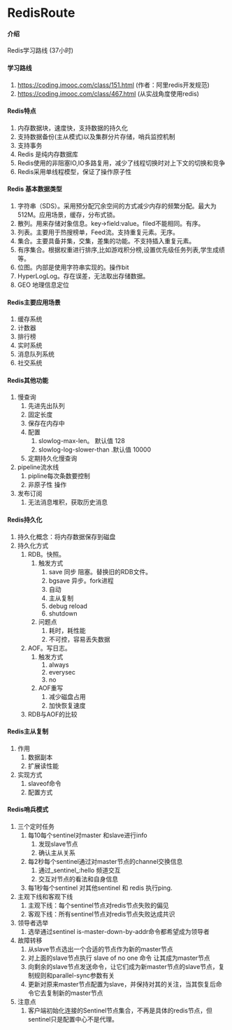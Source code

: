# RedisRoute

#### 介绍
Redis学习路线 (37小时)

#### 学习路线
1. https://coding.imooc.com/class/151.html (作者：阿里redis开发规范)
2. https://coding.imooc.com/class/467.html  (从实战角度使用redis)



#### Redis特点
1. 内存数据块，速度快，支持数据的持久化
2. 支持数据备份(主从模式)以及集群分片存储，哨兵监控机制
3. 支持事务
4. Redis 是纯内存数据库
5. Redis使用的非阻塞IO,IO多路复用，减少了线程切换时对上下文的切换和竞争
6. Redis采用单线程模型，保证了操作原子性

#### Redis 基本数据类型
1. 字符串（SDS）。采用预分配冗余空间的方式减少内存的频繁分配。最大为512M。应用场景，缓存，分布式锁。
2. 散列。用来存储对象信息。key->field:value。filed不能相同。有序。
3. 列表。主要用于热搜榜单，Feed流。支持重复元素。无序。
4. 集合。主要具备并集，交集，差集的功能。不支持插入重复元素。
5. 有序集合。根据权重进行排序,比如游戏积分榜,设置优先级任务列表,学生成绩等。
6. 位图。内部是使用字符串实现的。操作bit
7. HyperLogLog。存在误差，无法取出存储数据。
8. GEO  地理信息定位

#### Redis主要应用场景
1. 缓存系统
2. 计数器
3. 排行榜
4. 实时系统
5. 消息队列系统
6. 社交系统

#### Redis其他功能
1. 慢查询
	1. 先进先出队列
	2. 固定长度
	3. 保存在内存中
	4. 配置
		1. slowlog-max-len。 默认值 128
		2. slowlog-log-slower-than .默认值 10000
	5. 定期持久化慢查询
2. pipeline流水线
	1. pipline每次条数要控制
	2. 非原子性 操作
3. 发布订阅
	1. 无法消息堆积，获取历史消息

#### Redis持久化
1. 持久化概念：将内存数据保存到磁盘
2. 持久化方式
	1. RDB。快照。
		1. 触发方式
			1. save 同步 阻塞。替换旧的RDB文件。
			2. bgsave 异步。fork进程
			3. 自动
			4. 主从复制
			5. debug reload
			6. shutdown
		2. 问题点
			1. 耗时，耗性能
			2. 不可控，容易丢失数据
	2. AOF。写日志。
		1. 触发方式
			1.  always
			2.  everysec
			3.  no
		2. AOF重写
			1. 减少磁盘占用
			2. 加快恢复速度
	3. RDB与AOF的比较

#### Redis主从复制
1. 作用
	1. 数据副本
	2. 扩展读性能
2. 实现方式
	1. slaveof命令
	2. 配置方式

#### Redis哨兵模式
1. 三个定时任务
    1. 每10每个sentinel对master 和slave进行info 
        1. 发现slave节点
        2. 确认主从关系
    2. 每2秒每个sentinel通过对master节点的channel交换信息
        1. 通过_sentinel_:hello 频道交互
        2. 交互对节点的看法和自身信息
    3. 每1秒每个sentinel 对其他sentinel 和 redis 执行ping.
2. 主观下线和客观下线
    1. 主观下线：每个sentinel节点对redis节点失败的偏见
    2. 客观下线：所有sentinel节点对redis节点失败达成共识
3. 领导者选举
    1. 选举通过sentinel is-master-down-by-addr命令都希望成为领导者
4. 故障转移
    1. 从slave节点选出一个合适的节点作为新的master节点
    2. 对上面的slave节点执行 slave of no one 命令 让其成为master节点
    3. 向剩余的slave节点发送命令，让它们成为新master节点的slave节点，复制规则和parallel-sync参数有关
    4. 更新对原来master节点配置为slave，并保持对其的关注，当其恢复后命令它去复制新的master节点
5. 注意点
    1. 客户端初始化连接的Sentinel节点集合，不再是具体的redis节点，但sentinel只是配置中心不是代理。
